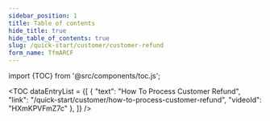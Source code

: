 ```yaml
---
sidebar_position: 1
title: Table of contents
hide_title: true 
hide_table_of_contents: true
slug: /quick-start/customer/customer-refund 
form_name: TfmARCF
---
```


import {TOC} from '@src/components/toc.js';

<TOC
dataEntryList = {[
{
  "text": "How To Process Customer Refund",  
  "link": "/quick-start/customer/how-to-process-customer-refund",
  "videoId": "HXmKPVFmZ7c"
},
]}
/>
